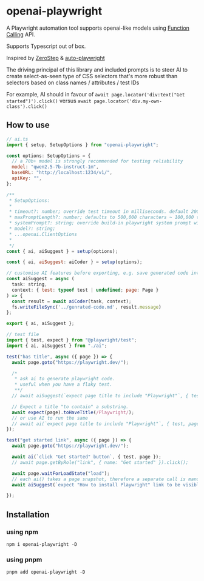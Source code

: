 # openai-playwright

A Playwright automation tool supports openai-like models using [Function Calling](https://platform.openai.com/docs/guides/function-calling) API.

Supports Typescript out of box.

Inspired by [ZeroStep](https://github.com/zerostep-ai/zerostep) & [auto-playwright](https://github.com/lucgagan/auto-playwright)

The driving principal of this library and included prompts is to steer AI to create select-as-seen type of CSS selectors that's more robust than selectors based on class names / attributes / test IDs

For example, AI should in favour of
`await page.locator('div:text("Get started")').click()`
versus 
`await page.locator('div.my-own-class').click()`

## How to use

```javascript
// ai.ts
import { setup, SetupOptions } from "openai-playwright";

const options: SetupOptions = {
  // a 70b+ model is strongly recommended for testing reliability
  model: "qwen2.5-7b-instruct-1m",
  baseURL: "http://localhost:1234/v1/",
  apiKey: "",
};

/**
 * SetupOptions:
 * 
 * timeout?: number; override test timeout in milliseconds. default 200 seconds
 * maxPromptLength?: number; defaults to 500,000 characters ~ 100,000 tokens
 * systemPrompt?: string; override build-in playwright system prompt with your own
 * model?: string;
 * ...openai.ClientOptions
 * 
 */
const { ai, aiSuggest } = setup(options);

const { ai, aiSuggest: aiCoder } = setup(options);

// customise AI features before exporting, e.g. save generated code into a file.
const aiSuggest = async (
  task: string,
  context: { test: typeof test | undefined; page: Page }
) => {
  const result = await aiCoder(task, context);
  fs.writeFileSync('../genrated-code.md', result.message)
};

export { ai, aiSuggest };
```

```javascript
// test file
import { test, expect } from "@playwright/test";
import { ai, aiSuggest } from "./ai";

test("has title", async ({ page }) => {
  await page.goto("https://playwright.dev/");

  /*
   * ask ai to generate playwright code.
   * useful when you have a flaky test.
   **/
  // await aiSuggest(`expect page title to include "Playwright"`, { test, page });

  // Expect a title "to contain" a substring.
  await expect(page).toHaveTitle(/Playwright/);
  // or use AI to run the same
  // await ai(`expect page title to include "Playwright"`, { test, page });
});

test("get started link", async ({ page }) => {
  await page.goto("https://playwright.dev/");

  await ai(`click "Get started" button`, { test, page });
  // await page.getByRole("link", { name: "Get started" }).click();

  await page.waitForLoadState("load");
  // each ai() takes a page snapshot, therefore a separate call is mandatory when page content updates
  await aiSuggest(`expect "How to install Playwright" link to be visible`, { test, page });

});

```

## Installation

### using npm

```shell
npm i openai-playwright -D
```

### using pnpm

```shell
pnpm add openai-playwright -D
```

